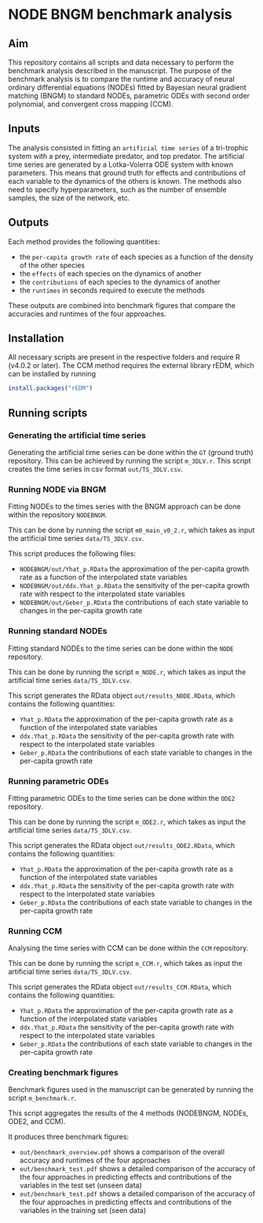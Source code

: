 # NODE BNGM benchmark analysis

## Aim

This repository contains all scripts and data necessary to perform the benchmark analysis described in the manuscript.
The purpose of the benchmark analysis is to compare the runtime and accuracy of neural ordinary differential equations (NODEs) fitted by Bayesian neural gradient matching (BNGM) to standard NODEs, parametric ODEs with second order polynomial, and convergent cross mapping (CCM).


## Inputs

The analysis consisted in fitting an `artificial time series` of a tri-trophic system with a prey, intermediate predator, and top predator.
The artificial time series are generated by a Lotka-Volerra ODE system with known parameters.
This means that ground truth for effects and contributions of each variable to the dynamics of the others is known.
The methods also need to specify hyperparameters, such as the number of ensemble samples, the size of the network, etc.


## Outputs

Each method provides the following quantities: 
* the `per-capita growth rate` of each species as a function of the density of the other species
* the `effects` of each species on the dynamics of another
* the `contributions` of each species to the dynamics of another
* the `runtimes` in seconds required to execute the methods

These outputs are combined into benchmark figures that compare the accuracies and runtimes of the four approaches.


## Installation

All necessary scripts are present in the respective folders and require R (v4.0.2 or later).
The CCM method requires the external library rEDM, which can be installed by running

``` R
install.packages("rEDM")
```


## Running scripts

### Generating the artificial time series

Generating the artificial time series can be done within the `GT` (ground truth) repository.
This can be achieved by running the script `m_3DLV.r`.
This script creates the time series in csv format `out/TS_3DLV.csv`.

### Running NODE via BNGM

Fitting NODEs to the times series with the BNGM approach can be done within the repository `NODEBNGM`.

This can be done by running the script `m0_main_v0_2.r`, which takes as input the artificial time series `data/TS_3DLV.csv`.

This script produces the following files:
* `NODEBNGM/out/Yhat_p.RData` the approximation of the per-capita growth rate as a function of the interpolated state variables
* `NODEBNGM/out/ddx.Yhat_p.RData` the sensitivity of the per-capita growth rate with respect to the interpolated state variables
* `NODEBNGM/out/Geber_p.RData` the contributions of each state variable to changes in the per-capita growth rate

### Running standard NODEs

Fitting standard NODEs to the time series can be done within the `NODE` repository.

This can be done by running the script `m_NODE.r`, which takes as input the artificial time series `data/TS_3DLV.csv`. 

This script generates the RData object `out/results_NODE.RData`, which contains the following quantities:
* `Yhat_p.RData` the approximation of the per-capita growth rate as a function of the interpolated state variables
* `ddx.Yhat_p.RData` the sensitivity of the per-capita growth rate with respect to the interpolated state variables
* `Geber_p.RData` the contributions of each state variable to changes in the per-capita growth rate

### Running parametric ODEs

Fitting parametric ODEs to the time series can be done within the `ODE2` repository.

This can be done by running the script `m_ODE2.r`, which takes as input the artificial time series `data/TS_3DLV.csv`. 

This script generates the RData object `out/results_ODE2.RData`, which contains the following quantities:
* `Yhat_p.RData` the approximation of the per-capita growth rate as a function of the interpolated state variables
* `ddx.Yhat_p.RData` the sensitivity of the per-capita growth rate with respect to the interpolated state variables
* `Geber_p.RData` the contributions of each state variable to changes in the per-capita growth rate

### Running CCM

Analysing the time series with CCM can be done within the `CCM` repository.

This can be done by running the script `m_CCM.r`, which takes as input the artificial time series `data/TS_3DLV.csv`.

This script generates the RData object `out/results_CCM.RData`, which contains the following quantities:
* `Yhat_p.RData` the approximation of the per-capita growth rate as a function of the interpolated state variables
* `ddx.Yhat_p.RData` the sensitivity of the per-capita growth rate with respect to the interpolated state variables
* `Geber_p.RData` the contributions of each state variable to changes in the per-capita growth rate

### Creating benchmark figures 

Benchmark figures used in the manuscript can be generated by running the script `m_benchmark.r`.

This script aggregates the results of the 4 methods (NODEBNGM, NODEs, ODE2, and CCM).

It produces three benchmark figures:
* `out/benchmark_overview.pdf` shows a comparison of the overall accuracy and runtimes of the four approaches
* `out/benchmark_test.pdf` shows a detailed comparison of the accuracy of the four approaches in predicting effects and contributions of the variables in the test set (unseen data)
* `out/benchmark_test.pdf` shows a detailed comparison of the accuracy of the four approaches in predicting effects and contributions of the variables in the training set (seen data)
